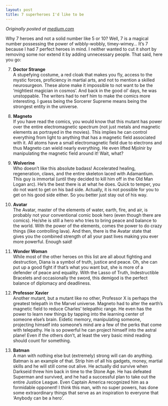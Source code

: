```yaml
---
layout: post
title: 7 superheroes I'd like to be
---
```

*Originally posted at [medium.com](https://medium.com/@apara/7-superheroes-id-like-to-be-cab912e30b3a#.ap7ld9z3k)*

Why 7 heroes and not a solid number like 5 or 10?
Well, 7 is a magical number possessing the power of wibbly-wobbly, timey-wimey…
It’s 7 because I had 7 perfect heroes in mind.
I neither wanted to cut it short by removing some nor extend it by adding unnecessary people.
That said, here you go:

7. **Doctor Strange** <br>
A stupefying costume, a red cloak that makes you fly, access to the mystic forces, proficiency in martial arts, and not to mention a skilled neurosurgeon.
These alone make it impossible to not want to be the ‘mightiest magician in cosmos’.
And back in the good ol’ days, he was unstoppable.
The writers had to nerf him to make the comics more interesting.
I guess being the Sorcerer Supreme means being the strongest entity in the universe.

6. **Magneto** <br>
If you have read the comics, you would know that this mutant has power over the entire electromagnetic spectrum (not just metals and magnetic elements as portrayed in the movies).
This implies he can control everything from light to anything that has a magnetic field associated with it.
All atoms have a small electromagnetic field due to electrons and thus Magneto can wield nearly everything.
He even lifted Mjolnir by manipulating the magnetic field around it!
Wait, what?

5. **Wolverine** <br>
Who doesn’t like this absolute badass! Accelerated healing, regeneration, claws, and the entire skeleton laced with Adamantium.
This guy is immortal (until they decided to kill him off in the Old Man Logan arc).
He’s the best there is at what he does. Quick to temper, you do not want to get on his bad side.
Actually, it is not possible for you to get on his good side either.
So you better just stay out of his way.

4. **Avatar** <br>
The Avatar, master of the elements of water, earth, fire, and air, is probably not your conventional comic book hero (even though there are comics).
He/she is still a hero who tries to bring peace and balance to the world.
With the power of the elements, comes the power to do crazy things (like controlling lava).
And then, there is the Avatar state that gives you the combined strength of all your past lives making you ever more powerful.
Enough said!

3. **Wonder Woman** <br>
While most of the other heroes on this list are all about fighting and destruction, Diana is a symbol of truth, justice and peace.
Oh, she can put up a good fight if that’s what you want but, she is more of a defender of peace and equality.
With the Lasso of Truth, Indestructible Bracelets and occasionally the sword, this demigod is the perfect balance of diplomacy and deadliness.

2. **Professor Xavier** <br>
Another mutant, but a mutant like no other, Professor X is perhaps the greatest telepath in the Marvel universe.
Magneto had to alter the earth’s magnetic field to reduce Charles’ telepathic range.
He even has the power to learn new things by tapping into the learning center of someone else’s brain.
Eidetic memory, manipulating someone, projecting himself into someone’s mind are a few of the perks that come with telepathy.
He is so powerful he can project himself into the astral plane! Even if the others don’t, at least the very basic mind reading should count for something.

1. **Batman** <br>
A man with nothing else but (extremely) strong will can do anything.
Batman is an example of that.
Strip him of all his gadgets, money, martial skills and he will still come out alive.
He actually did survive when Darkseid threw him back in time to the Stone Age.
He has defeated Superman and survived, and he had a successful plan to take out the entire Justice League.
Even Captain America recognized him as a formidable opponent!
I think this man, with no super powers, has done some extraordinary things that serve as an inspiration to everyone that ‘Anybody can be a hero’.
